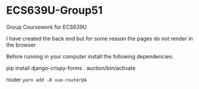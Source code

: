 # ECS639U-Group51
Group Coursework for ECS639U 

I have created the back end but for some reason the pages do not render in the browser

Before running in your computer install the following dependencies:

pip install django-crispy-forms
. auction/bin/activate 

router
``` yarn add -D vue-router@4 ```
